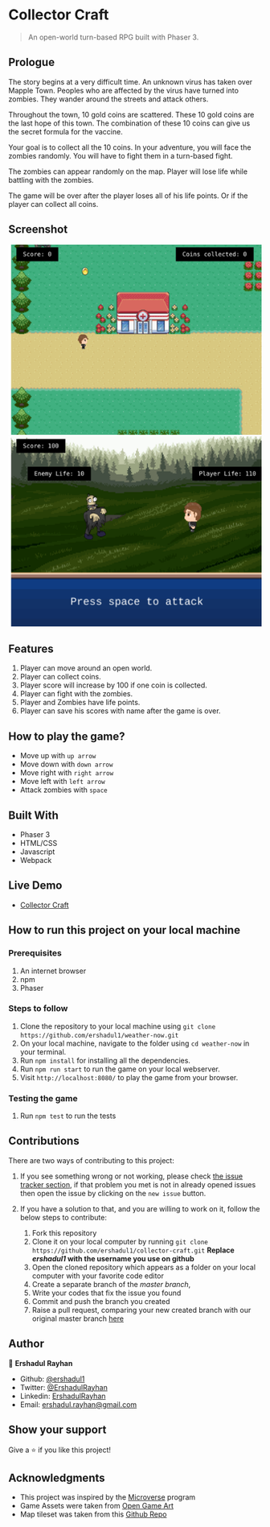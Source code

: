 # Collector Craft
> An open-world turn-based RPG built with Phaser 3.

## Prologue

The story begins at a very difficult time. An unknown virus has taken over Mapple Town.
Peoples who are affected by the virus have turned into zombies. They wander around the streets 
and attack others. 

Throughout the town, 10 gold coins are scattered. These 10 gold coins are the last hope of this town. The combination of these 10 coins can give us the secret formula for the 
vaccine.

Your goal is to collect all the 10 coins. In your adventure, you will face the zombies randomly.
You will have to fight them in a turn-based fight. 

The zombies can appear randomly on the map. Player will lose life while battling with 
the zombies.

The game will be over after the player loses all of his life points. Or if the player can
collect all coins.

## Screenshot

![](./screenshots/screenshot-1.png)
![](./screenshots/screenshot-2.png)

## Features 

1. Player can move around an open world.
1. Player can collect coins.
1. Player score will increase by 100 if one coin is collected.
1. Player can fight with the zombies.
1. Player and Zombies have life points.
1. Player can save his scores with name after the game is over.

## How to play the game?

- Move up with `up arrow`
- Move down with `down arrow`
- Move right with `right arrow`
- Move left with `left arrow`
- Attack zombies with `space`


## Built With

- Phaser 3
- HTML/CSS
- Javascript
- Webpack

## Live Demo

- [Collector Craft](https://eloquent-wing-438537.netlify.app/)

## How to run this project on your local machine

### Prerequisites
1. An internet browser
1. npm
1. Phaser

   
### Steps to follow
1. Clone the repository to your local machine using `git clone https://github.com/ershadul1/weather-now.git`
1. On your local machine, navigate to the folder using `cd weather-now` in your terminal.
1. Run `npm install` for installing all the dependencies.
1. Run `npm run start` to run the game on your local webserver.
1. Visit `http://localhost:8080/` to play the game from your browser.

### Testing the game

1. Run `npm test` to run the tests

## Contributions

  There are two ways of contributing to this project:

1.  If you see something wrong or not working, please check [the issue tracker section](https://github.com/ershadul1/collector-craft/issues), if that problem you met is not in already opened issues then open the issue by clicking on the `new issue` button.

2.  If you have a solution to that, and you are willing to work on it, follow the below steps to contribute:
    1.  Fork this repository
    1.  Clone it on your local computer by running `git clone https://github.com/ershadul1/collector-craft.git` __Replace *ershadul1* with the username you use on github__
    1.  Open the cloned repository which appears as a folder on your local computer with your favorite code editor
    1.  Create a separate branch of the *master branch*,
    1.  Write your codes that fix the issue you found
    1.  Commit and push the branch you created
    1.  Raise a pull request, comparing your new created branch with our original master branch [here](https://github.com/ershadul1/collector-craft)

## Author 

👤 **Ershadul Rayhan**

- Github: [@ershadul1](https://github.com/ershadul1)
- Twitter: [@ErshadulRayhan](https://twitter.com/ErshadulRayhan)
- Linkedin: [ErshadulRayhan](https://www.linkedin.com/in/ershadulrayhan/)
- Email:  ershadul.rayhan@gmail.com


## Show your support

Give a ⭐️ if you like this project!

## Acknowledgments
- This project was inspired by the [Microverse](https:www.microverse.org) program
- Game Assets were taken from [Open Game Art](https://opengameart.org/)
- Map tileset was taken from this [Github Repo](https://github.com/mikewesthad/phaser-3-tilemap-blog-posts/tree/master/examples/post-1)